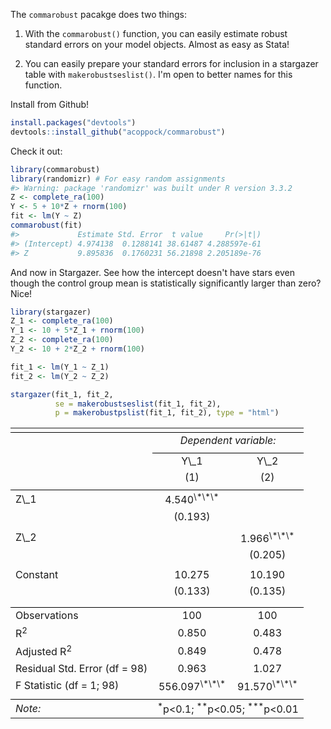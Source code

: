 
<!-- README.md is generated from README.Rmd. Please edit that file -->
The `commarobust` pacakge does two things:

1.  With the `commarobust()` function, you can easily estimate robust standard errors on your model objects. Almost as easy as Stata!

2.  You can easily prepare your standard errors for inclusion in a stargazer table with `makerobustseslist()`. I'm open to better names for this function.

Install from Github!

``` r
install.packages("devtools")
devtools::install_github("acoppock/commarobust")
```

Check it out:

``` r
library(commarobust)
library(randomizr) # For easy random assignments
#> Warning: package 'randomizr' was built under R version 3.3.2
Z <- complete_ra(100)
Y <- 5 + 10*Z + rnorm(100)
fit <- lm(Y ~ Z)
commarobust(fit)
#>             Estimate Std. Error  t value     Pr(>|t|)
#> (Intercept) 4.974138  0.1288141 38.61487 4.288597e-61
#> Z           9.895836  0.1760231 56.21898 2.205189e-76
```

And now in Stargazer. See how the intercept doesn't have stars even though the control group mean is statistically significantly larger than zero? Nice!

``` r
library(stargazer)
Z_1 <- complete_ra(100)
Y_1 <- 10 + 5*Z_1 + rnorm(100)
Z_2 <- complete_ra(100)
Y_2 <- 10 + 2*Z_2 + rnorm(100)

fit_1 <- lm(Y_1 ~ Z_1)
fit_2 <- lm(Y_2 ~ Z_2)

stargazer(fit_1, fit_2,
          se = makerobustseslist(fit_1, fit_2),
          p = makerobustpslist(fit_1, fit_2), type = "html")
```

<table style="text-align:center">
<tr>
<td colspan="3" style="border-bottom: 1px solid black">
</td>
</tr>
<tr>
<td style="text-align:left">
</td>
<td colspan="2">
<em>Dependent variable:</em>
</td>
</tr>
<tr>
<td>
</td>
<td colspan="2" style="border-bottom: 1px solid black">
</td>
</tr>
<tr>
<td style="text-align:left">
</td>
<td>
Y\_1
</td>
<td>
Y\_2
</td>
</tr>
<tr>
<td style="text-align:left">
</td>
<td>
(1)
</td>
<td>
(2)
</td>
</tr>
<tr>
<td colspan="3" style="border-bottom: 1px solid black">
</td>
</tr>
<tr>
<td style="text-align:left">
Z\_1
</td>
<td>
4.540<sup>\*\*\*</sup>
</td>
<td>
</td>
</tr>
<tr>
<td style="text-align:left">
</td>
<td>
(0.193)
</td>
<td>
</td>
</tr>
<tr>
<td style="text-align:left">
</td>
<td>
</td>
<td>
</td>
</tr>
<tr>
<td style="text-align:left">
Z\_2
</td>
<td>
</td>
<td>
1.966<sup>\*\*\*</sup>
</td>
</tr>
<tr>
<td style="text-align:left">
</td>
<td>
</td>
<td>
(0.205)
</td>
</tr>
<tr>
<td style="text-align:left">
</td>
<td>
</td>
<td>
</td>
</tr>
<tr>
<td style="text-align:left">
Constant
</td>
<td>
10.275
</td>
<td>
10.190
</td>
</tr>
<tr>
<td style="text-align:left">
</td>
<td>
(0.133)
</td>
<td>
(0.135)
</td>
</tr>
<tr>
<td style="text-align:left">
</td>
<td>
</td>
<td>
</td>
</tr>
<tr>
<td colspan="3" style="border-bottom: 1px solid black">
</td>
</tr>
<tr>
<td style="text-align:left">
Observations
</td>
<td>
100
</td>
<td>
100
</td>
</tr>
<tr>
<td style="text-align:left">
R<sup>2</sup>
</td>
<td>
0.850
</td>
<td>
0.483
</td>
</tr>
<tr>
<td style="text-align:left">
Adjusted R<sup>2</sup>
</td>
<td>
0.849
</td>
<td>
0.478
</td>
</tr>
<tr>
<td style="text-align:left">
Residual Std. Error (df = 98)
</td>
<td>
0.963
</td>
<td>
1.027
</td>
</tr>
<tr>
<td style="text-align:left">
F Statistic (df = 1; 98)
</td>
<td>
556.097<sup>\*\*\*</sup>
</td>
<td>
91.570<sup>\*\*\*</sup>
</td>
</tr>
<tr>
<td colspan="3" style="border-bottom: 1px solid black">
</td>
</tr>
<tr>
<td style="text-align:left">
<em>Note:</em>
</td>
<td colspan="2" style="text-align:right">
<sup>*</sup>p&lt;0.1; <sup>**</sup>p&lt;0.05; <sup>***</sup>p&lt;0.01
</td>
</tr>
</table>
